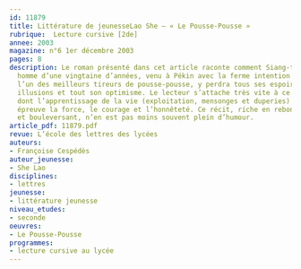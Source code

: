 ```yaml
---
id: 11879
title: Littérature de jeunesseLao She – « Le Pousse-Pousse »
rubrique:  Lecture cursive [2de]
annee: 2003
magazine: n°6 1er décembre 2003
pages: 8
description: Le roman présenté dans cet article raconte comment Siang-tse, un jeune
  homme d’une vingtaine d’années, venu à Pékin avec la ferme intention d’y devenir
  l’un des meilleurs tireurs de pousse-pousse, y perdra tous ses espoirs, toutes ses
  illusions et tout son optimisme. Le lecteur s’attache très vite à ce personnage
  dont l’apprentissage de la vie (exploitation, mensonges et duperies) mettra à rude
  épreuve la force, le courage et l’honnêteté. Ce récit, riche en rebondissements
  et bouleversant, n’en est pas moins souvent plein d’humour.
article_pdf: 11879.pdf
revue: L’école des lettres des lycées
auteurs:
- Françoise Cespédès
auteur_jeunesse:
- She Lao
disciplines:
- lettres
jeunesse:
- littérature jeunesse
niveau_etudes:
- seconde
oeuvres:
- Le Pousse-Pousse
programmes:
- lecture cursive au lycée
---
```

